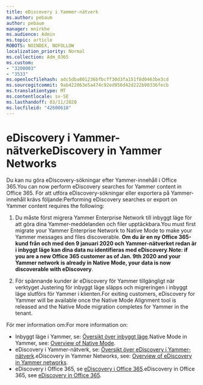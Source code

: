 ```yaml
---
title: eDiscovery i Yammer-nätverk
ms.author: pebaum
author: pebaum
manager: mnirkhe
ms.audience: Admin
ms.topic: article
ROBOTS: NOINDEX, NOFOLLOW
localization_priority: Normal
ms.collection: Adm_O365
ms.custom:
- "3200003"
- "3533"
ms.openlocfilehash: adc5dba801236bfbcff30d3fa151f8d0463be3cd
ms.sourcegitcommit: 9ab422063e5a474c92ed956d42d222b90336fecb
ms.translationtype: MT
ms.contentlocale: sv-SE
ms.lasthandoff: 03/11/2020
ms.locfileid: "42600618"
---
```

# <a name="ediscovery-in-yammer-networks"></a><span data-ttu-id="b9e19-102">eDiscovery i Yammer-nätverk</span><span class="sxs-lookup"><span data-stu-id="b9e19-102">eDiscovery in Yammer Networks</span></span>

<span data-ttu-id="b9e19-103">Du kan nu göra eDiscovery-sökningar efter Yammer-innehåll i Office 365.</span><span class="sxs-lookup"><span data-stu-id="b9e19-103">You can now perform eDiscovery searches for Yammer content in Office 365.</span></span>  <span data-ttu-id="b9e19-104">För att utföra eDiscovery-sökningar eller exportera på Yammer-innehåll krävs följande:</span><span class="sxs-lookup"><span data-stu-id="b9e19-104">Performing eDiscovery searches or export on Yammer content requires the following:</span></span>

1. <span data-ttu-id="b9e19-105">Du måste först migrera Yammer Enterprise Network till inbyggt läge för att göra dina Yammer-meddelanden och filer upptäckbara.</span><span class="sxs-lookup"><span data-stu-id="b9e19-105">You must first migrate your Yammer Enterprise Network to Native Mode to make your Yammer messages and files discoverable.</span></span> <span data-ttu-id="b9e19-106">**Om du är en ny Office 365-kund från och med den 9 januari 2020 och Yammer-nätverket redan är i inbyggt läge kan dina data nu identifieras med eDiscovery**.</span><span class="sxs-lookup"><span data-stu-id="b9e19-106">**Note: if you are a new Office 365 customer as of Jan. 9th 2020 and your Yammer network is already in Native Mode, your data is now discoverable with eDiscovery**.</span></span>

2. <span data-ttu-id="b9e19-107">För spännande kunder är eDiscovery för Yammer tillgängligt när verktyget Justering för inbyggt läge släpps och migreringen i inbyggt läge slutförs för Yammer i klienten.</span><span class="sxs-lookup"><span data-stu-id="b9e19-107">For exiting customers, eDiscovery for Yammer will be available once the Native Mode Alignment tool is released and the Native Mode migration completes for Yammer in the tenant.</span></span>

<span data-ttu-id="b9e19-108">För mer information om:</span><span class="sxs-lookup"><span data-stu-id="b9e19-108">For more information on:</span></span>

- <span data-ttu-id="b9e19-109">Inbyggt läge i Yammer, se: [Översikt över inbyggt läge](https://docs.microsoft.com/yammer/configure-your-yammer-network/overview-native-mode).</span><span class="sxs-lookup"><span data-stu-id="b9e19-109">Native Mode in Yammer, see: [Overview of Native Mode](https://docs.microsoft.com/yammer/configure-your-yammer-network/overview-native-mode).</span></span>
- <span data-ttu-id="b9e19-110">eDiscovery i Yammer-nätverk, se: [Översikt över eDiscovery i Yammer-nätverk](https://docs.microsoft.com/yammer/manage-security-and-compliance/overview-of-ediscovery).</span><span class="sxs-lookup"><span data-stu-id="b9e19-110">eDiscovery in Yammer Networks, see: [Overview of eDiscovery in Yammer networks](https://docs.microsoft.com/yammer/manage-security-and-compliance/overview-of-ediscovery).</span></span>
- <span data-ttu-id="b9e19-111">eDiscovery i Office 365, se [eDiscovery i Office 365](https://docs.microsoft.com/microsoft-365/compliance/ediscovery).</span><span class="sxs-lookup"><span data-stu-id="b9e19-111">eDiscovery in Office 365, see [eDiscovery in Office 365](https://docs.microsoft.com/microsoft-365/compliance/ediscovery).</span></span>
